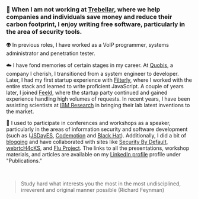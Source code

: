 ### :call_me_hand: When I am not working at [Trebellar](https://trebellar.com/), where we help companies and individuals save money and reduce their carbon footprint, I enjoy writing free software, particularly in the area of security tools.

:alien: In previous roles, I have worked as a VoIP programmer, systems administrator and penetration tester.

:cloud: I have fond memories of certain stages in my career. At [Quobis](https://www.quobis.com/), a company I cherish, I transitioned from a system engineer to developer. Later, I had my first startup experience with [Filterly](https://techcrunch.com/2015/09/22/filterly/), where I worked with the entire stack and learned to write proficient JavaScript. A couple of years later, I joined [Feeld](https://www.feeld.co/), where the startup party continued and gained experience handling high volumes of requests. In recent years, I have been assisting scientists at [IBM Research](https://research.ibm.com/) in bringing their lab latest inventions to the market.

:pencil: I used to participate in conferences and workshops as a speaker, particularly in the areas of information security and software development (such as ([JSDayES](https://www.youtube.com/watch?v=0trvK-DDfF0), [Codemotion](https://madrid2018.codemotionworld.com/speaker/4581/) and [Black Hat](https://www.blackhat.com/eu-14/arsenal.html#bluebox-ng)). Additionally, I did a bit of [blogging](https://nicerosniunos.blogspot.com/) and have collaborated with sites like [Security By Default](http://www.securitybydefault.com/search?q=Art%C3%ADculo+cortes%C3%ADa+de+Jes%C3%BAs+P%C3%A9rez), [webrtcH4cKS](https://webrtchacks.com/webrtc-hybrid-applications), and [Flu Project](http://nicerosniunos.blogspot.com/2011/11/links-to.html). The links to all the presentations, workshop materials, and articles are available on my [LinkedIn profile](https://es.linkedin.com/in/jesusprubio) profile under "Publications."

<br>

> Study hard what interests you the most in the most undisciplined, irreverent and original manner possible (Richard Feynman)
